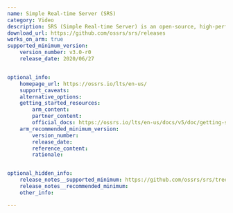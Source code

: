 ```yaml
---
name: Simple Real-time Server (SRS)
category: Video
description: SRS (Simple Real-time Server) is an open-source, high-performance media server designed for real-time video streaming.
download_url: https://github.com/ossrs/srs/releases
works_on_arm: true
supported_minimum_version:
    version_number: v3.0-r0
    release_date: 2020/06/27


optional_info:
    homepage_url: https://ossrs.io/lts/en-us/
    support_caveats:
    alternative_options: 
    getting_started_resources:
        arm_content: 
        partner_content: 
        official_docs: https://ossrs.io/lts/en-us/docs/v5/doc/getting-started-build
    arm_recommended_minimum_version:
        version_number: 
        release_date:
        reference_content:
        rationale:


optional_hidden_info:
    release_notes__supported_minimum: https://github.com/ossrs/srs/tree/v3.0-r0#v3-changes
    release_notes__recommended_minimum:
    other_info: 

---
```

